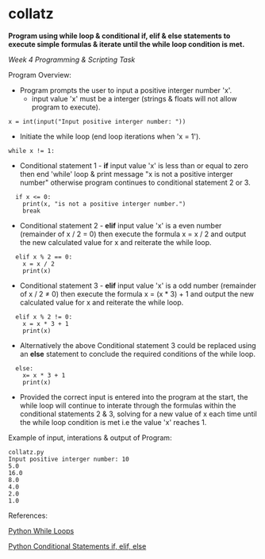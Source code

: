 # collatz
**Program using while loop & conditional if, elif & else statements to execute simple formulas & iterate until the while loop condition is met.**

*Week 4 Programming & Scripting Task*

Program Overview:
- Program prompts the user to input a positive interger number 'x'.
  - input value 'x' must be a interger (strings & floats will not allow program to execute).
```
x = int(input("Input positive interger number: "))
```
- Initiate the while loop (end loop iterations when 'x = 1').
```
while x != 1:
```
- Conditional statement 1 - **if** input value 'x' is less than or equal to zero then end 'while' loop & print message "x is not a positive interger number" otherwise program continues to conditional statement 2 or 3.
```
  if x <= 0:
    print(x, "is not a positive interger number.")
    break
```
- Conditional statement 2 - **elif** input value 'x' is a even number (remainder of x / 2 = 0) then execute the formula x = x / 2 and output the new calculated value for x and reiterate the while loop.
```    
  elif x % 2 == 0:
    x = x / 2
    print(x)
```
- Conditional statement 3 - **elif** input value 'x' is a odd number (remainder of x / 2 ≠ 0) then execute the formula x = (x * 3) + 1 and output the new calculated value for x and reiterate the while loop.
```
  elif x % 2 != 0:
    x = x * 3 + 1
    print(x)
```
- Alternatively the above Conditional statement 3 could be replaced using an **else** statement to conclude the required conditions of the while loop.
```
  else:
    x= x * 3 + 1
    print(x)
```
- Provided the correct input is entered into the program at the start, the while loop will continue to interate through the formulas within the conditional statements 2 & 3, solving for a new value of x each time until the while loop condition is met i.e the value 'x' reaches 1.  

Example of input, interations & output of Program:
```
collatz.py
Input positive interger number: 10
5.0
16.0
8.0
4.0
2.0
1.0
```

References:

[Python While Loops](https://realpython.com/python-while-loop/)

[Python Conditional Statements if, elif, else](https://realpython.com/python-conditional-statements/)
 
